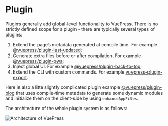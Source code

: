 # Plugin

<Bit />

Plugins generally add global-level functionality to VuePress. There is no strictly defined scope for a plugin - there are typically several types of plugins:

1. Extend the page’s metadata generated at compile time. For example [@vuepress/plugin-last-updated](./official/plugin-last-updated.md);
2. Generate extra files before or after compilation. For example [@vuepress/plugin-pwa](./official/plugin-pwa.md);
3. Inject global UI. For example [@vuepress/plugin-back-to-top](./official/plugin-back-to-top.md);
4. Extend the CLI with custom commands. For example [vuepress-plugin-export](https://github.com/ulivz/vuepress-plugin-export).

Here is also a litte slightly complicated plugin example [@vuepress/plugin-blog](https://vuepress-plugin-blog.ulivz.com) that uses compile-time metadata to generate some dynamic modules and initialize them on the client-side by using `enhanceAppFiles`.

The architecture of the whole plugin system is as follows:

![Architecture of VuePress](/architecture.png)
